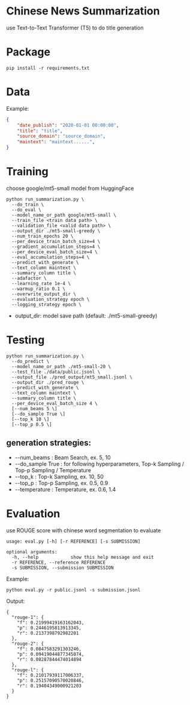 # Chinese News Summarization
use Text-to-Text Transformer (T5) to do title generation

# Package
```
pip install -r requirements.txt
```

# Data
Example:
```json
{
    "date_publish": "2020-01-01 00:00:00",
    "title": "title",
    "source_domain": "source_domain",
    "maintext": "maintext......",
}
```

# Training
choose google/mt5-small model from HuggingFace
```
python run_summarization.py \
  --do_train \
  --do_eval \
  --model_name_or_path google/mt5-small \
  --train_file <train data path> \
  --validation_file <valid data path> \
  --output_dir ./mt5-small-greedy \
  --num_train_epochs 20 \
  --per_device_train_batch_size=4 \
  --gradient_accumulation_steps=4 \
  --per_device_eval_batch_size=4 \
  --eval_accumulation_steps=4 \
  --predict_with_generate \
  --text_column maintext \
  --summary_column title \
  --adafactor \
  --learning_rate 1e-4 \
  --warmup_ratio 0.1 \
  --overwrite_output_dir \
  --evaluation_strategy epoch \
  --logging_strategy epoch \
```
- output_dir: model save path (default: ./mt5-small-greedy)

# Testing
```
python run_summarization.py \
  --do_predict \
  --model_name_or_path ./mt5-small-20 \
  --test_file ./data/public.jsonl \
  --output_file ./pred_output/mt5_small.jsonl \
  --output_dir ./pred_rouge \
  --predict_with_generate \
  --text_column maintext \
  --summary_column title \
  --per_device_eval_batch_size 4 \
  [--num_beams 5 \]
  [--do_sample True \]
  [--top_k 10 \]
  [--top_p 0.5 \]
```
## generation strategies:
* --num_beams : Beam Search, ex. 5, 10
* --do_sample True : for following hyperparameters, Top-k Sampling / Top-p Sampling / Temperature
* --top_k : Top-k Sampling, ex. 10, 50
* --top_p : Top-p Sampling, ex. 0.5, 0.9
* --temperature : Temperature, ex. 0.6, 1.4

# Evaluation
use ROUGE score with chinese word segmentation to evaluate
```
usage: eval.py [-h] [-r REFERENCE] [-s SUBMISSION]

optional arguments:
  -h, --help            show this help message and exit
  -r REFERENCE, --reference REFERENCE
  -s SUBMISSION, --submission SUBMISSION
```

Example:
```
python eval.py -r public.jsonl -s submission.jsonl
```
Output:
```
{
  "rouge-1": {
    "f": 0.21999419163162043,
    "p": 0.2446195813913345,
    "r": 0.2137398792982201
  },
  "rouge-2": {
    "f": 0.0847583291303246,
    "p": 0.09419044877345074,
    "r": 0.08287844474014894
  },
  "rouge-l": {
    "f": 0.21017939117006337,
    "p": 0.25157090570020846,
    "r": 0.19404349000921203
  }
}
```